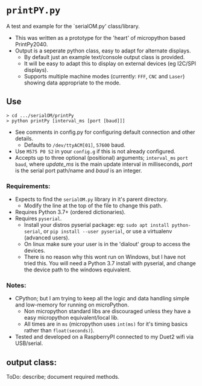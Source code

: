 # `printPY.py`
A test and example for the `serialOM.py' class/library.
* This was written as a prototype for the 'heart' of micropython based PrintPy2040.
* Output is a seperate python class, easy to adapt for alternate displays.
  * By default just an example text/console output class is provided.
  * It will be easy to adapt this to display on external devices (eg I2C/SPI displays).
  * Supports multiple machine modes (currently: `FFF`, `CNC` and `Laser`) showing data appropriate to the mode.

## Use
```console
> cd .../serialOM/printPy
> python printPy [interval_ms [port [baud]]]
```
* See comments in config.py for configuring default connection and other details.
  * Defaults to `/dev/ttyACM[01]`, `57600` baud.
* Use `M575 P0 S2` in your `config.g` if this is not already configured.
* Accepts up to three optional (positional) arguments; `interval_ms` `port` `baud`, where *update_ms* is the main update interval in milliseconds, *port* is the serial port path/name and *baud* is an integer.

### Requirements:
* Expects to find the `serialOM.py` library in it's parent directory.
  * Modify the line at the top of the file to change this path.
* Requires Python 3.7+ (ordered dictionaries).
* Requires `pyserial`.
  * Install your distros pyserial package: eg: `sudo apt install python-serial`, or `pip install --user pyserial`, or use a virtualenv (advanced users).
  * On linux make sure your user is in the 'dialout' group to access the devices.
  * There is no reason why this wont run on Windows, but I have not tried this. You will need a Python 3.7 install with pyserial, and change the device path to the windows equivalent.

### Notes:
* CPython; but I am trying to keep all the logic and data handling simple and low-memory for running on microPython.
  * Non micropython standard libs are discouraged unless they have a easy micropython equivalent/local lib.
  * All times are in `ms` (micropython uses `int(ms)` for it's timing basics rather than `float(seconds)`).
* Tested and developed on a RaspberryPI connected to my Duet2 wifi via USB/serial.

## output class:
ToDo: describe; document required methods.

